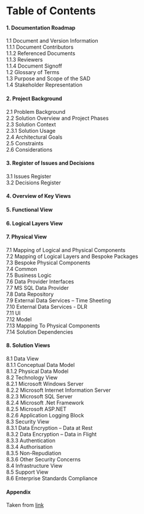 # Table of Contents
#### 1. Documentation Roadmap
1.1 Document and Version Information  
1.1.1 Document Contributors  
1.1.2   Referenced Documents  
1.1.3   Reviewers  
1.1.4   Document Signoff  
1.2 Glossary of Terms  
1.3 Purpose and Scope of the SAD  
1.4 Stakeholder Representation  
#### 2. Project Background
2.1 Problem Background  
2.2 Solution Overview and Project Phases  
2.3 Solution Context  
2.3.1   Solution Usage  
2.4 Architectural Goals  
2.5 Constraints  
2.6 Considerations  
#### 3. Register of Issues and Decisions
3.1 Issues Register  
3.2 Decisions Register  
#### 4. Overview of Key Views
#### 5. Functional View
#### 6. Logical Layers View
#### 7. Physical View
7.1 Mapping of Logical and Physical Components  
7.2 Mapping of Logical Layers and Bespoke Packages  
7.3 Bespoke Physical Components  
7.4 Common  
7.5 Business Logic  
7.6 Data Provider Interfaces  
7.7 MS SQL Data Provider  
7.8 Data Repository  
7.9 External Data Services – Time Sheeting  
7.10    External Data Services - DLR  
7.11    UI  
7.12    Model  
7.13   Mapping To Physical Components  
7.14   Solution Dependencies  
#### 8. Solution Views
8.1 Data View  
8.1.1   Conceptual Data Model  
8.1.2   Physical Data Model  
8.2 Technology View  
8.2.1   Microsoft Windows Server  
8.2.2   Microsoft Internet Information Server  
8.2.3   Microsoft SQL Server  
8.2.4   Microsoft .Net Framework  
8.2.5   Microsoft ASP.NET  
8.2.6   Application Logging Block  
8.3 Security View  
8.3.1   Data Encryption – Data at Rest  
8.3.2   Data Encryption – Data in Flight  
8.3.3   Authentication  
8.3.4   Authorisation  
8.3.5   Non-Repudiation  
8.3.6   Other Security Concerns  
8.4 Infrastructure View  
8.5 Support View  
8.6 Enterprise Standards Compliance  

#### Appendix  

Taken from  [link](https://www.web.archive.org/web/20161201195906/https://stackoverflow.com/questions/4435792/what-should-you-put-into-an-architecture-specification)
